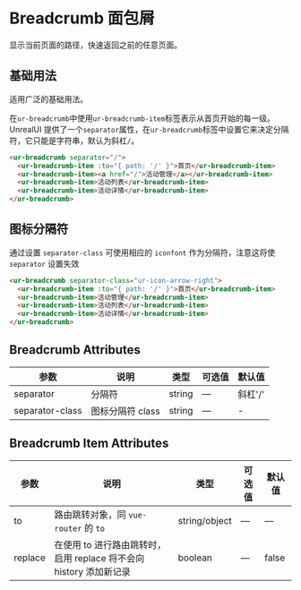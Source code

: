 # Breadcrumb 面包屑
显示当前页面的路径，快速返回之前的任意页面。

## 基础用法

适用广泛的基础用法。

在`ur-breadcrumb`中使用`ur-breadcrumb-item`标签表示从首页开始的每一级。UnrealUI 提供了一个`separator`属性，在`ur-breadcrumb`标签中设置它来决定分隔符，它只能是字符串，默认为斜杠`/`。

```html
<ur-breadcrumb separator="/">
  <ur-breadcrumb-item :to="{ path: '/' }">首页</ur-breadcrumb-item>
  <ur-breadcrumb-item><a href="/">活动管理</a></ur-breadcrumb-item>
  <ur-breadcrumb-item>活动列表</ur-breadcrumb-item>
  <ur-breadcrumb-item>活动详情</ur-breadcrumb-item>
</ur-breadcrumb>
```

## 图标分隔符

通过设置 `separator-class` 可使用相应的 `iconfont` 作为分隔符，注意这将使 `separator` 设置失效

```html
<ur-breadcrumb separator-class="ur-icon-arrow-right">
  <ur-breadcrumb-item :to="{ path: '/' }">首页</ur-breadcrumb-item>
  <ur-breadcrumb-item>活动管理</ur-breadcrumb-item>
  <ur-breadcrumb-item>活动列表</ur-breadcrumb-item>
  <ur-breadcrumb-item>活动详情</ur-breadcrumb-item>
</ur-breadcrumb>
```

## Breadcrumb Attributes
| 参数      | 说明          | 类型      | 可选值                           | 默认值  |
|---------- |-------------- |---------- |--------------------------------  |-------- |
| separator | 分隔符 | string | — | 斜杠'/' |
| separator-class | 图标分隔符 class | string | — | - |

## Breadcrumb Item Attributes
| 参数      | 说明          | 类型      | 可选值                           | 默认值  |
|---------- |-------------- |---------- |--------------------------------  |-------- |
| to        | 路由跳转对象，同 `vue-router` 的 `to` | string/object | — | — |
| replace   | 在使用 to 进行路由跳转时，启用 replace 将不会向 history 添加新记录 | boolean | — | false |
